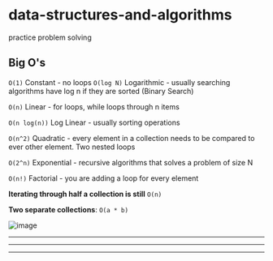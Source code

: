 # data-structures-and-algorithms
practice problem solving


## Big O's

```O(1)``` Constant - no loops
```O(log N)``` Logarithmic - usually searching algorithms have log n if they are sorted (Binary Search)

```O(n)``` Linear - for loops, while loops through n items

```O(n log(n))``` Log Linear - usually sorting operations

```O(n^2)``` Quadratic - every element in a collection needs to be compared to ever other element. Two nested loops

```O(2^n)``` Exponential - recursive algorithms that solves a problem of size N

```O(n!)``` Factorial - you are adding a loop for every element

**Iterating through half a collection is still** ```O(n)```

**Two separate collections**: ```O(a * b)```

![image](https://github.com/user-attachments/assets/90d4fae3-732f-444c-a1ed-43dee4e52a1d)


---

***

___

